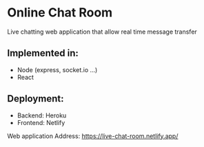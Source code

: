 # Online Chat Room

Live chatting web application that allow real time message transfer

## Implemented in:
- Node (express, socket.io ...)
- React

## Deployment:
- Backend: Heroku
- Frontend: Netlify

Web application Address: https://live-chat-room.netlify.app/
